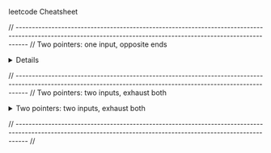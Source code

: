 leetcode Cheatsheet

// ----------------------------------------------------------------------------------------------------------------------------------------------------------------
// Two pointers: one input, opposite ends 
<details>
  <summery>Two pointers: one input, opposite ends</summery>

```python
def fn(arr):
    left = ans = 0
    right = len(arr) - 1

    while left < right:
        # do some logic here with left and right
        if CONDITION:
            left += 1
        else:
            right -= 1
    
    return ans
```

</details>

// ----------------------------------------------------------------------------------------------------------------------------------------------------------------
// Two pointers: two inputs, exhaust both
<details>
  <summary>Two pointers: two inputs, exhaust both</summary>
  
```python
def fn(arr1, arr2):
    i = j = ans = 0

    while i < len(arr1) and j < len(arr2):
        # do some logic here
        if CONDITION:
            i += 1
        else:
            j += 1
    
    while i < len(arr1):
        # do logic
        i += 1
    
    while j < len(arr2):
        # do logic
        j += 1
    
    return ans
```
  
</details>

// ----------------------------------------------------------------------------------------------------------------------------------------------------------------
//
